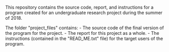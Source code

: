 This repository contains the source code, report, and instructions for a program created for an undergraduate research project during the summer of 2018.

The folder "project_files" contains:
	- The source code of the final version of the program for the project.
	- The report for this project as a whole.
	- The instructions (contained in the "READ_ME.txt" file) for the target users of the program.